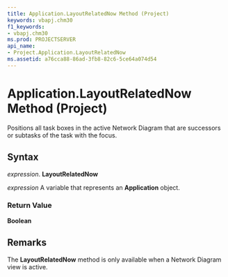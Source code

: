 ```yaml
---
title: Application.LayoutRelatedNow Method (Project)
keywords: vbapj.chm30
f1_keywords:
- vbapj.chm30
ms.prod: PROJECTSERVER
api_name:
- Project.Application.LayoutRelatedNow
ms.assetid: a76cca88-86ad-3fb8-82c6-5ce64a074d54
---
```



# Application.LayoutRelatedNow Method (Project)

Positions all task boxes in the active Network Diagram that are successors or subtasks of the task with the focus.


## Syntax

 _expression_. **LayoutRelatedNow**

 _expression_ A variable that represents an **Application** object.


### Return Value

 **Boolean**


## Remarks

The  **LayoutRelatedNow** method is only available when a Network Diagram view is active.


